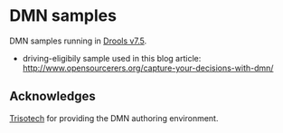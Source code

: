 # DMN samples

DMN samples running in [Drools v7.5](drools.org).

* driving-eligibily sample used in this blog article: http://www.opensourcerers.org/capture-your-decisions-with-dmn/

## Acknowledges

[Trisotech](www.trisotech.com) for providing the DMN authoring environment.
